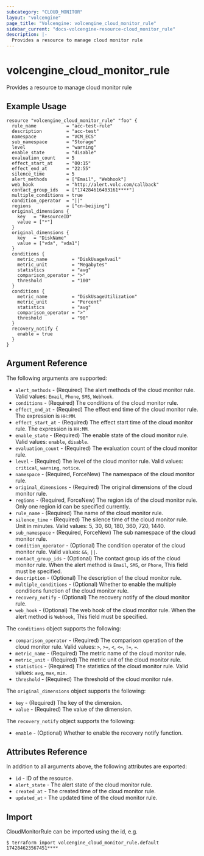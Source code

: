 ```yaml
---
subcategory: "CLOUD_MONITOR"
layout: "volcengine"
page_title: "Volcengine: volcengine_cloud_monitor_rule"
sidebar_current: "docs-volcengine-resource-cloud_monitor_rule"
description: |-
  Provides a resource to manage cloud monitor rule
---
```

# volcengine_cloud_monitor_rule
Provides a resource to manage cloud monitor rule
## Example Usage
```hcl
resource "volcengine_cloud_monitor_rule" "foo" {
  rule_name           = "acc-test-rule"
  description         = "acc-test"
  namespace           = "VCM_ECS"
  sub_namespace       = "Storage"
  level               = "warning"
  enable_state        = "disable"
  evaluation_count    = 5
  effect_start_at     = "00:15"
  effect_end_at       = "22:55"
  silence_time        = 5
  alert_methods       = ["Email", "Webhook"]
  web_hook            = "http://alert.volc.com/callback"
  contact_group_ids   = ["174284616403161****"]
  multiple_conditions = true
  condition_operator  = "||"
  regions             = ["cn-beijing"]
  original_dimensions {
    key   = "ResourceID"
    value = ["*"]
  }
  original_dimensions {
    key   = "DiskName"
    value = ["vda", "vda1"]
  }
  conditions {
    metric_name         = "DiskUsageAvail"
    metric_unit         = "Megabytes"
    statistics          = "avg"
    comparison_operator = ">"
    threshold           = "100"
  }
  conditions {
    metric_name         = "DiskUsageUtilization"
    metric_unit         = "Percent"
    statistics          = "avg"
    comparison_operator = ">"
    threshold           = "90"
  }
  recovery_notify {
    enable = true
  }
}
```
## Argument Reference
The following arguments are supported:
* `alert_methods` - (Required) The alert methods of the cloud monitor rule. Valid values: `Email`, `Phone`, `SMS`, `Webhook`.
* `conditions` - (Required) The conditions of the cloud monitor rule.
* `effect_end_at` - (Required) The effect end time of the cloud monitor rule. The expression is `HH:MM`.
* `effect_start_at` - (Required) The effect start time of the cloud monitor rule. The expression is `HH:MM`.
* `enable_state` - (Required) The enable state of the cloud monitor rule. Valid values: `enable`, `disable`.
* `evaluation_count` - (Required) The evaluation count of the cloud monitor rule.
* `level` - (Required) The level of the cloud monitor rule. Valid values: `critical`, `warning`, `notice`.
* `namespace` - (Required, ForceNew) The namespace of the cloud monitor rule.
* `original_dimensions` - (Required) The original dimensions of the cloud monitor rule.
* `regions` - (Required, ForceNew) The region ids of the cloud monitor rule. Only one region id can be specified currently.
* `rule_name` - (Required) The name of the cloud monitor rule.
* `silence_time` - (Required) The silence time of the cloud monitor rule. Unit in minutes. Valid values: 5, 30, 60, 180, 360, 720, 1440.
* `sub_namespace` - (Required, ForceNew) The sub namespace of the cloud monitor rule.
* `condition_operator` - (Optional) The condition operator of the cloud monitor rule. Valid values: `&&`, `||`.
* `contact_group_ids` - (Optional) The contact group ids of the cloud monitor rule. When the alert method is `Email`, `SMS`, or `Phone`, This field must be specified.
* `description` - (Optional) The description of the cloud monitor rule.
* `multiple_conditions` - (Optional) Whether to enable the multiple conditions function of the cloud monitor rule.
* `recovery_notify` - (Optional) The recovery notify of the cloud monitor rule.
* `web_hook` - (Optional) The web hook of the cloud monitor rule. When the alert method is `Webhook`, This field must be specified.

The `conditions` object supports the following:

* `comparison_operator` - (Required) The comparison operation of the cloud monitor rule. Valid values: `>`, `>=`, `<`, `<=`, `!=`, `=`.
* `metric_name` - (Required) The metric name of the cloud monitor rule.
* `metric_unit` - (Required) The metric unit of the cloud monitor rule.
* `statistics` - (Required) The statistics of the cloud monitor rule. Valid values: `avg`, `max`, `min`.
* `threshold` - (Required) The threshold of the cloud monitor rule.

The `original_dimensions` object supports the following:

* `key` - (Required) The key of the dimension.
* `value` - (Required) The value of the dimension.

The `recovery_notify` object supports the following:

* `enable` - (Optional) Whether to enable the recovery notify function.

## Attributes Reference
In addition to all arguments above, the following attributes are exported:
* `id` - ID of the resource.
* `alert_state` - The alert state of the cloud monitor rule.
* `created_at` - The created time of the cloud monitor rule.
* `updated_at` - The updated time of the cloud monitor rule.


## Import
CloudMonitorRule can be imported using the id, e.g.
```
$ terraform import volcengine_cloud_monitor_rule.default 174284623567451****
```


